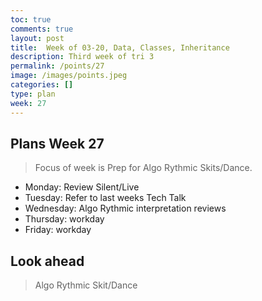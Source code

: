 ```yaml
---
toc: true
comments: true
layout: post
title:  Week of 03-20, Data, Classes, Inheritance
description: Third week of tri 3
permalink: /points/27
image: /images/points.jpeg
categories: []
type: plan
week: 27
---
```


## Plans Week 27
> Focus of week is Prep for Algo Rythmic Skits/Dance.
- Monday: Review Silent/Live
- Tuesday: Refer to last weeks Tech Talk
- Wednesday: Algo Rythmic interpretation reviews
- Thursday: workday
- Friday: workday

## Look ahead
> Algo Rythmic Skit/Dance